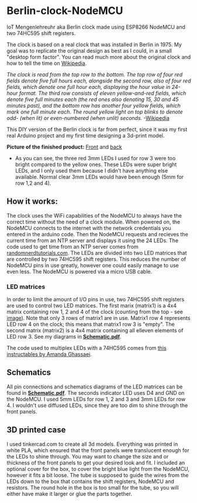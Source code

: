 # Berlin-clock-NodeMCU
IoT Mengenlehreuhr aka Berlin clock made using ESP8266 NodeMCU and two 74HC595 shift registers.

The clock is based on a real clock that was installed in Berlin in 1975. My goal was to replicate the original design as best as I could, in a small "desktop form factor". 
You can read much more about the original clock and how to tell the time on [Wikipedia](https://en.wikipedia.org/wiki/Mengenlehreuhr).

*The clock is read from the top row to the bottom. The top row of four red fields denote five full hours each, alongside the second row, also of four red fields, which denote one full hour each, displaying the hour value in 24-hour format. The third row consists of eleven yellow-and-red fields, which denote five full minutes each (the red ones also denoting 15, 30 and 45 minutes past), and the bottom row has another four yellow fields, which mark one full minute each. The round yellow light on top blinks to denote odd- (when lit) or even-numbered (when unlit) seconds.* -[Wikipedia](https://en.wikipedia.org/wiki/Mengenlehreuhr)

This DIY version of the Berlin clock is far from perfect, since it was my first real Arduino project and my first time designing a 3d-print model. 

**Picture of the finished product:** [Front](Images/Front.jpg) and [back](Images/Back.jpg)
- As you can see, the three red 3mm LEDs I used for row 3 were too bright compared to the yellow ones. These LEDs were super bright LEDs, and I only used them because I didn't have anything else available. Normal clear 3mm LEDs would have been enough (5mm for row 1,2 and 4). 

## How it works:
The clock uses the WiFi capabilities of the NodeMCU to always have the correct time without the need of a clock module. 
When powered on, the NodeMCU connects to the internet with the network credentials you entered in the arduino code. Then the NodeMCU requests and recieves the current time from an NTP server and displays it using the 24 LEDs. The code used to get time from an NTP server comes from [randomnerdtutorials.com](https://randomnerdtutorials.com/esp8266-nodemcu-date-time-ntp-client-server-arduino/). The LEDs are divided into two LED matrices that are controlled by two 74HC595 shift registers. This reduces the number of NodeMCU pins in use greatly, however one could easily manage to use even less. 
The NodeMCU is powered via a micro USB cable.

### LED matrices
In order to limit the amount of I/O pins in use, two 74HC595 shift registers are used to control two LED matrices.
The first marix (matrix1) is a 4x4 matrix containing row 1, 2 and 4 of the clock (counting from the top - see [image](https://commons.wikimedia.org/wiki/File:Berlin-Uhr-1650-1705.gif#/media/File:Berlin-Uhr-1650-1705.gif)). Note that only 3 rows of matrix1 are in use. Matrix1 row 4 represents LED row 4 on the clock; this means that matrix1 row 3 is "empty". The second matrix (matrix2) is a 4x4 matrix containing all elleven elements of LED row 3. See my diagrams in [**Schematic.pdf**](Schematic.pdf).

The code used to multiplex LEDs with a 74HC595 comes from [this instructables by Amanda Ghassaei](https://www.instructables.com/id/Multiplexing-with-Arduino-and-the-74HC595/).

## Schematics
All pin connections and schematics diagrams of the LED matrices can be found in [**Schematic.pdf**](Schematic.pdf).
The seconds indicator LED uses D4 and GND on the NodeMCU. I used 5mm LEDs for row 1, 2 and 3 and 3mm LEDs for row 4. I wouldn't use diffused LEDs, since they are too dim to shine through the front panels. 

## 3D printed case
I used tinkercad.com to create all 3d models. Everything was printed in white PLA, which ensured that the front panels were translucent enough for the LEDs to shine through.
You may want to change the size and or thickness of the front panels to get your desired look and fit. I included an optional cover for the box, to cover the bright blue light from the NodeMCU, however it fits a bit loose. The tube is supposed to guide the wires from the LEDs down to the box that contains the shift registers, NodeMCU and resistors. The round hole in the box is too small for the tube, so you will either have make it larger or glue the parts together.
